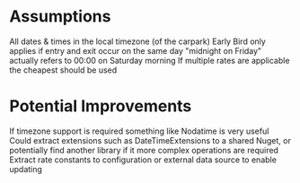 # Assumptions

All dates & times in the local timezone (of the carpark)
Early Bird only applies if entry and exit occur on the same day
"midnight on Friday" actually refers to 00:00 on Saturday morning
If multiple rates are applicable the cheapest should be used

# Potential Improvements

If timezone support is required something like Nodatime is very useful
Could extract extensions such as DateTimeExtensions to a shared Nuget, or potentially find another library if it more complex operations are required
Extract rate constants to configuration or external data source to enable updating